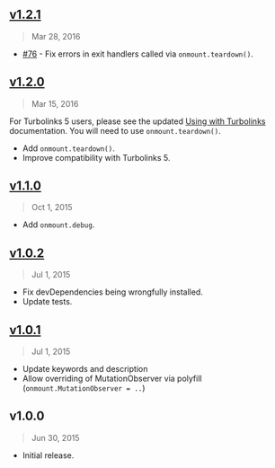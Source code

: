 ## [v1.2.1]
> Mar 28, 2016

* [#76] - Fix errors in exit handlers called via `onmount.teardown()`.

[v1.2.1]: https://github.com/rstacruz/onmount/compare/v1.2.0...v1.2.1

## [v1.2.0]
> Mar 15, 2016

For Turbolinks 5 users, please see the updated [Using with Turbolinks](http://ricostacruz.com/onmount/turbolinks.html) documentation. You will need to use `onmount.teardown()`.

* Add `onmount.teardown()`.
* Improve compatibility with Turbolinks 5.

[v1.2.0]: https://github.com/rstacruz/onmount/compare/v1.1.0...v1.2.0

## [v1.1.0]
> Oct  1, 2015

* Add `onmount.debug`.

## [v1.0.2]
> Jul  1, 2015

* Fix devDependencies being wrongfully installed.
* Update tests.

## [v1.0.1]
> Jul  1, 2015

* Update keywords and description
* Allow overriding of MutationObserver via polyfill (`onmount.MutationObserver = ..`)

## v1.0.0
> Jun 30, 2015

* Initial release.

[v1.0.1]: https://github.com/rstacruz/onmount/compare/v1.0.0...v1.0.1
[v1.0.2]: https://github.com/rstacruz/onmount/compare/v1.0.1...v1.0.2
[v1.1.0]: https://github.com/rstacruz/onmount/compare/v1.0.2...v1.1.0
[#76]: https://github.com/rstacruz/onmount/issues/76
